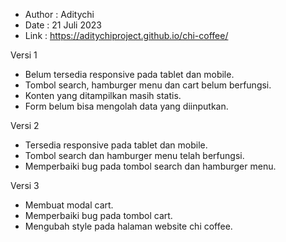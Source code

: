 - Author : Aditychi
- Date : 21 Juli 2023
- Link : https://aditychiproject.github.io/chi-coffee/

Versi 1
- Belum tersedia responsive pada tablet dan mobile.
- Tombol search, hamburger menu dan cart belum berfungsi.
- Konten yang ditampilkan masih statis.
- Form belum bisa mengolah data yang diinputkan.

Versi 2
- Tersedia responsive pada tablet dan mobile.
- Tombol search dan hamburger menu telah berfungsi.
- Memperbaiki bug pada tombol search dan hamburger menu.

Versi 3
- Membuat modal cart.
- Memperbaiki bug pada tombol cart.
- Mengubah style pada halaman website chi coffee.
